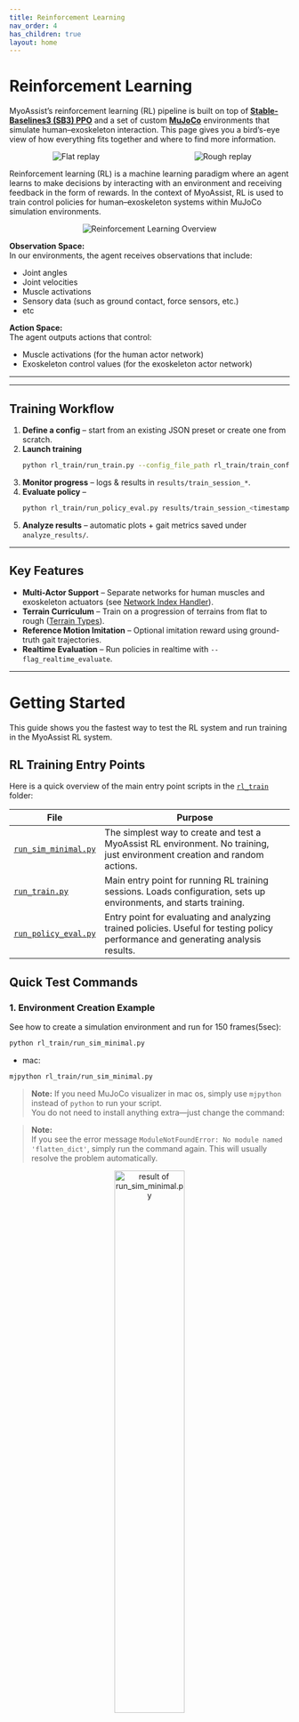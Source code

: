 ```yaml
---
title: Reinforcement Learning
nav_order: 4
has_children: true
layout: home
---
```


# Reinforcement Learning

MyoAssist’s reinforcement learning (RL) pipeline is built on top of **[Stable-Baselines3 (SB3) PPO](https://stable-baselines3.readthedocs.io/en/master/index.html)** and a set of custom **[MuJoCo](https://mujoco.org/)** environments that simulate human–exoskeleton interaction. This page gives you a bird’s-eye view of how everything fits together and where to find more information.

<div style="display: flex; justify-content: center; align-items: center; gap: 24px;">
  <div style="flex: 1; text-align: center;">
    <img src="../assets/train_session_20250728-161129_tutorial_partial_obs_replay.gif" alt="Flat replay" style="max-width: 100%; height: auto;">
    <!-- <div>Flat Terrain</div> -->
  </div>
  <div style="flex: 1; text-align: center;">
    <img src="../assets/train_session_20250802-135821_rough_replay.gif" alt="Rough replay" style="max-width: 100%; height: auto;">
    <!-- <div>Rough Terrain</div> -->
  </div>
</div>


Reinforcement learning (RL) is a machine learning paradigm where an agent learns to make decisions by interacting with an environment and receiving feedback in the form of rewards. In the context of MyoAssist, RL is used to train control policies for human–exoskeleton systems within MuJoCo simulation environments.

<p align="center">
  <img src="../assets/reinforcement_learning_explanation.png" alt="Reinforcement Learning Overview" style="max-width: 100%; height: auto;">
</p>

**Observation Space:**  
In our environments, the agent receives observations that include:
- Joint angles
- Joint velocities
- Muscle activations
- Sensory data (such as ground contact, force sensors, etc.)
- etc

**Action Space:**  
The agent outputs actions that control:
- Muscle activations (for the human actor network)
- Exoskeleton control values (for the exoskeleton actor network)




---



<!-- ## Core Building Blocks

| Layer | File / Doc | Description |
|-------|------------|-------------|
| **Environment** | [`envs/`](../../rl_train/envs/) · [Getting Started](getting_started.md) | MuJoCo-based Gym environments that expose observations, rewards and actions. |
| **Trainer** | [`run_train.py`](../../rl_train/run_train.py) · [Code Structure](code_structure.md) | Loads a JSON config, constructs vectorised envs and launches SB3 PPO. |
| **Callback** | [`learning_callback.py`](../../rl_train/utils/learning_callback.py) | Handles logging, checkpoints, videos and curriculum switches. |
| **Analyzer** | [`analyzer/`](../../rl_train/analyzer/) · [Network Index Handler](network-index-handler.md) | Post-hoc evaluation: plots, gait metrics and network indexing analysis. |
| **Configuration** | [`train_configs/*.json`](../../rl_train/train/train_configs/) · [Configuration Guide](configuration.md) | Fully define terrain, reward weights, network indexing and SB3 hyper-parameters. | -->

---

## Training Workflow

1. **Define a config** – start from an existing JSON preset or create one from scratch.
2. **Launch training**
   ```bash
   python rl_train/run_train.py --config_file_path rl_train/train_configs/my_config.json
   ```
3. **Monitor progress** – logs & results in `results/train_session_*`.
4. **Evaluate policy** –
   ```bash
   python rl_train/run_policy_eval.py results/train_session_<timestamp>
   ```
5. **Analyze results** – automatic plots + gait metrics saved under `analyze_results/`.

---

## Key Features

- **Multi-Actor Support** – Separate networks for human muscles and exoskeleton actuators (see [Network Index Handler](network-index-handler)).
- **Terrain Curriculum** – Train on a progression of terrains from flat to rough ([Terrain Types](terrain-types)).
- **Reference Motion Imitation** – Optional imitation reward using ground-truth gait trajectories.
- **Realtime Evaluation** – Run policies in realtime with `--flag_realtime_evaluate`.

---



# Getting Started

This guide shows you the fastest way to test the RL system and run training in the MyoAssist RL system.

## RL Training Entry Points

Here is a quick overview of the main entry point scripts in the [`rl_train`](https://github.com/neumovelab/myoassist/tree/main/rl_train/) folder:

| File | Purpose |
|------|---------|
| [`run_sim_minimal.py`](https://github.com/neumovelab/myoassist/blob/main/rl_train/run_sim_minimal.py) | The simplest way to create and test a MyoAssist RL environment. No training, just environment creation and random actions. |
| [`run_train.py`](https://github.com/neumovelab/myoassist/blob/main/rl_train/run_train.py) | Main entry point for running RL training sessions. Loads configuration, sets up environments, and starts training. |
| [`run_policy_eval.py`](https://github.com/neumovelab/myoassist/blob/main/rl_train/run_policy_eval.py) | Entry point for evaluating and analyzing trained policies. Useful for testing policy performance and generating analysis results. |


## Quick Test Commands

### 1. Environment Creation Example

See how to create a simulation environment and run for 150 frames(5sec):

```bash
python rl_train/run_sim_minimal.py
```

- mac:
```bash
mjpython rl_train/run_sim_minimal.py
```
> **Note:**
If you need MuJoCo visualizer in mac os, simply use `mjpython` instead of `python` to run your script.  
You do not need to install anything extra—just change the command:

> **Note:**  
If you see the error message `ModuleNotFoundError: No module named 'flatten_dict'`, simply run the command again. This will usually resolve the problem automatically.


<!-- ![result of run_sim_minimal.py](../assets/rl_random_action_tutorial_env.png)-->

<p align="center">
  <img src="../assets/rl_random_action_tutorial_env.png" alt="result of run_sim_minimal.py" width="50%">
</p>



**What this does:**
- Shows an example of creating a Gym wrapped MuJoCo simulation environment
- No actual training - just environment creation example

### 2. Quick Training Test

Run a minimal training session to verify everything works:
```bash
python rl_train/run_train.py --config_file_path rl_train/train/train_configs/test.json --flag_rendering
```
<!-- ```bash
python rl_train/run_train.py --config_file_path rl_train/train/train_configs/imitation_tutorial_22_separated_net_partial_obs.json --config.total_timesteps 12 --config.env_params.num_envs 1 --config.ppo_params.n_steps 4 --config.ppo_params.batch_size 4 --config.logger_params.logging_frequency 1 --config.logger_params.evaluate_frequency 1 --flag_rendering
``` -->

**What this does:**
- Runs actual reinforcement learning training
- Training for only 12 timesteps (very fast)
- Uses 1 environment (minimal resource usage)
- Enables rendering to see the simulation
- Logs results after every rollout (4 steps) for immediate feedback

### 3. Check Results

After training, check the results folder:

```bash
# Results location
rl_train/results/train_session_[date-time]/
```
<!-- ![Training session result example](/docs/assets/train_session_result.png) -->
<p align="center">
  <img src="../assets/train_session_result.png" alt="Training session result example" width="50%">
</p>

**What you'll find:**
- `analyze_results_[timesteps]_[evaluate_number]`: Training analysis results
- `session_config.json`: Configuration used for this training
- `train_log.json`: Training log data
- `trained_models/`: Trained models(`.zip`) saved at each log interval - can be used for evaluation or transfer learning

## Full Training (When Ready)

Once you've verified everything works, run full training:

- windows:
```bash
python rl_train/run_train.py --config_file_path rl_train/train/train_configs/imitation_tutorial_22_separated_net_partial_obs.json
```

- mac:
```bash
mjpython rl_train/run_train.py --config_file_path rl_train/train/train_configs/imitation_tutorial_22_separated_net_partial_obs.json
```

This file is the default example configuration we provide.  
For more details, see the [Understanding Configuration](./configuration.html) section.


## Policy Evaluation

Test a trained model:

```bash
python rl_train/run_policy_eval.py [path/to/trainsession/folder]
```

**Example (evaluating with a pretrained model we provide):**
```bash
python rl_train/run_policy_eval.py docs/assets/tutorial_rl_models/train_session_20250728-161129_tutorial_partial_obs
```


After training, an `analyze_results` folder will be created inside your `train_session` directory.  
This folder contains various plots and videos that visualize your agent's performance.

- **Where to find:**  
  ```
  rl_train/results/train_session_[date-time]/analyze_results/
  ```
- **What's inside:**  
  - Multiple plots (e.g., reward curves, kinematics, etc.)
  - Videos
  <p align="center">
    <img src="../assets/rl_evaluate_result.png" alt="evaluation result" width="50%">
  </p>


The parameters used for evaluation and analysis (such as which plots/videos are generated) are controlled by the `evaluate_param_list` in your `session_config.json` file.

For more details on how to customize these parameters, see the [Understanding Configuration](./configuration.html) section.


## Transfer Learning
<img src="../assets/transfer_learning_explanation.png" alt="Transfer Learning" style="max-width: 100%; height: auto;">

```bash
python rl_train/run_train.py --config_file_path [path/to/transfer_learning/config.json] --config.env_params.prev_trained_policy_path [path/to/pretrained_model]
```

or you can specify the `env_params.prev_trained_policy_path` in config(.json) file

> **Note:** The `[path/to/pretrained_model]` should point to a `.zip` file, but do not include the `.zip` extension in the path.


## Realtime Policy Running
You can run a trained policy in realtime simulation:
<!-- ![result of run_sim_minimal.py](/docs/assets/realtime_eval_flat_tutorial.gif) -->
<p align="center">
  <img src="../assets/realtime_eval_flat_tutorial.gif" alt="result of run_sim_minimal.py" width="50%">
</p>

- windows:
```bash
python rl_train/run_train.py --config_file_path [path/to/config.json] --config.env_params.prev_trained_policy_path [path/to/model_file] --flag_realtime_evaluate
```

- mac:
```bash
mjpython rl_train/run_train.py --config_file_path [path/to/config.json] --config.env_params.prev_trained_policy_path [path/to/model_file] --flag_realtime_evaluate
```


**Parameters:**
- `[path/to/config.json]`: Path to the JSON file in the train_session folder
- `[path/to/model_file]`: Path to the model file (.zip) without extension. It is located in the train_models folder
<!-- ![trained model](/docs/assets/train_models.png) -->
<p align="center">
  <img src="../assets/train_models.png" alt="trained model" width="50%">
</p>

**Example (evaluating with a pretrained model we provide):**
- windows:
```bash
python rl_train/run_train.py --config_file_path docs/assets/tutorial_rl_models/train_session_20250728-161129_tutorial_partial_obs/session_config.json --config.env_params.prev_trained_policy_path docs/assets/tutorial_rl_models/train_session_20250728-161129_tutorial_partial_obs/trained_models/model_19939328 --flag_realtime_evaluate
```
- mac:
```bash
mjpython rl_train/run_train.py --config_file_path docs/assets/tutorial_rl_models/train_session_20250728-161129_tutorial_partial_obs/session_config.json --config.env_params.prev_trained_policy_path docs/assets/tutorial_rl_models/train_session_20250728-161129_tutorial_partial_obs/trained_models/model_19939328 --flag_realtime_evaluate
```
